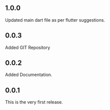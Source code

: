 ## 1.0.0
Updated main dart file as per flutter suggestions.

## 0.0.3

Added GIT Repository

## 0.0.2

Added Documentation.

## 0.0.1

This is the very first release.
